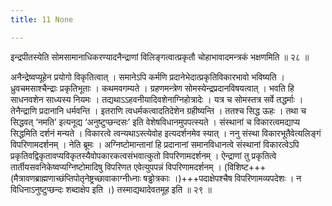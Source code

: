 ```yaml
---
title: 11 None

---
```


इन्द्रपीतस्येति सोमसामानाधिकरण्यादनैन्द्राणां विलिङ्गत्वात्प्रकृतौ चोहाभावादमन्त्रकं भक्षणमिति ॥ २८ ॥

अनैन्द्रेष्वप्यूहेन प्रयोगो विकृतित्वात् । समानेऽपि कर्मणि प्रदानेभेदात्प्रकृतिविकारभावो भविष्यति । ध्रुवचमसाश्चैन्द्राः प्रकृतिभूताः । कथमवगम्यते । ग्रहणमन्त्रेण सोमस्येन्द्रप्रदानविषयत्वात् । भवति हि साधनवशेन साध्यस्य नियमः । तद्यथाऽऽहवनीयादिवशेनाग्निहोत्रादेः । यत्र च सोमस्तत्र सर्वे तद्धर्माः । तेनैन्द्राणि प्रदानानि धर्मवन्ति । इतराणि त्वधर्मकत्वादतिदेशेन ग्रहीष्यन्ति । ततश्च सिद्ध ऊहः । तथा च सिद्धवत् ‘नमति’ इत्यनूद्य ‘अनुष्टुप्छन्दसः’ इति वेशेषविधानमुपपत्स्यते । संस्थानां च विकारत्वमद्याप्य सिद्धमिति दर्शनं मन्यते । विकारत्वे त्वन्यथाऽस्त्येवोह इत्यदर्शनमेव स्यात् । ननु संस्था विकारभूतैवेत्यलिङ्गं विपरिणामदर्शनम् । नेति ब्रूमः । अग्निष्टोमान्तानां हि प्रदानानां समानविधानत्वे संस्थानां विकारत्वेऽपि प्रकृतिवद्विकृतावप्यविकृतस्यैवोपकारकत्वसंभवात्कुतो विपरिणामदर्शनम् । ऐन्द्राणां तु प्रकृतित्वे तार्तीयसवनिकेष्वप्यग्निष्टोमादिषु विपरिणत एवेत्युपपन्नं विपरिणामदर्शनम् । (विशिष्ट+++(मैत्रावणब्राह्मणाच्छंप्तिपोतृनेष्ट्रच्छावाकाग्नीध्नाः षड्ढोत्रकाः ।)+++पदाक्षेपश्चैष विपरिणामव्यपदेशः । न विधिनाऽनुष्टुप्छन्दः शब्दाक्षेप इति ।) तस्माद्यथादेवतमूह इति ॥ २९ ॥


